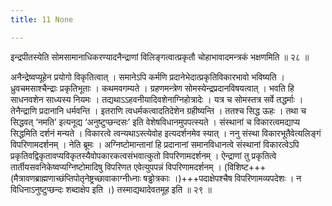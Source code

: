 ```yaml
---
title: 11 None

---
```


इन्द्रपीतस्येति सोमसामानाधिकरण्यादनैन्द्राणां विलिङ्गत्वात्प्रकृतौ चोहाभावादमन्त्रकं भक्षणमिति ॥ २८ ॥

अनैन्द्रेष्वप्यूहेन प्रयोगो विकृतित्वात् । समानेऽपि कर्मणि प्रदानेभेदात्प्रकृतिविकारभावो भविष्यति । ध्रुवचमसाश्चैन्द्राः प्रकृतिभूताः । कथमवगम्यते । ग्रहणमन्त्रेण सोमस्येन्द्रप्रदानविषयत्वात् । भवति हि साधनवशेन साध्यस्य नियमः । तद्यथाऽऽहवनीयादिवशेनाग्निहोत्रादेः । यत्र च सोमस्तत्र सर्वे तद्धर्माः । तेनैन्द्राणि प्रदानानि धर्मवन्ति । इतराणि त्वधर्मकत्वादतिदेशेन ग्रहीष्यन्ति । ततश्च सिद्ध ऊहः । तथा च सिद्धवत् ‘नमति’ इत्यनूद्य ‘अनुष्टुप्छन्दसः’ इति वेशेषविधानमुपपत्स्यते । संस्थानां च विकारत्वमद्याप्य सिद्धमिति दर्शनं मन्यते । विकारत्वे त्वन्यथाऽस्त्येवोह इत्यदर्शनमेव स्यात् । ननु संस्था विकारभूतैवेत्यलिङ्गं विपरिणामदर्शनम् । नेति ब्रूमः । अग्निष्टोमान्तानां हि प्रदानानां समानविधानत्वे संस्थानां विकारत्वेऽपि प्रकृतिवद्विकृतावप्यविकृतस्यैवोपकारकत्वसंभवात्कुतो विपरिणामदर्शनम् । ऐन्द्राणां तु प्रकृतित्वे तार्तीयसवनिकेष्वप्यग्निष्टोमादिषु विपरिणत एवेत्युपपन्नं विपरिणामदर्शनम् । (विशिष्ट+++(मैत्रावणब्राह्मणाच्छंप्तिपोतृनेष्ट्रच्छावाकाग्नीध्नाः षड्ढोत्रकाः ।)+++पदाक्षेपश्चैष विपरिणामव्यपदेशः । न विधिनाऽनुष्टुप्छन्दः शब्दाक्षेप इति ।) तस्माद्यथादेवतमूह इति ॥ २९ ॥


